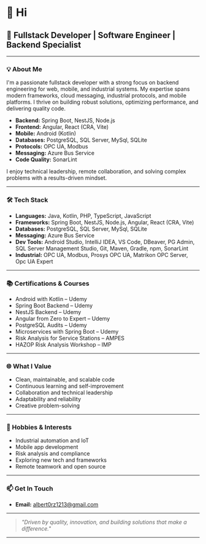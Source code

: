 # 👋 Hi

## 🚀 Fullstack Developer | Software Engineer | Backend Specialist

---

### 💡 About Me

I'm a passionate fullstack developer with a strong focus on backend engineering for web, mobile, and industrial systems. My expertise spans modern frameworks, cloud messaging, industrial protocols, and mobile platforms. I thrive on building robust solutions, optimizing performance, and delivering quality code.

- **Backend:** Spring Boot, NestJS, Node.js
- **Frontend:** Angular, React (CRA, Vite)
- **Mobile:** Android (Kotlin)
- **Databases:** PostgreSQL, SQL Server, MySql, SQLite
- **Protocols:** OPC UA, Modbus
- **Messaging:** Azure Bus Service
- **Code Quality:** SonarLint

I enjoy technical leadership, remote collaboration, and solving complex problems with a results-driven mindset.

---

### 🛠️ Tech Stack

- **Languages:** Java, Kotlin, PHP, TypeScript, JavaScript
- **Frameworks:** Spring Boot, NestJS, Node.js, Angular, React (CRA, Vite)
- **Databases:** PostgreSQL, SQL Server, MySql, SQLite
- **Messaging:** Azure Bus Service
- **Dev Tools:** Android Studio, IntelliJ IDEA, VS Code, DBeaver, PG Admin, SQL Server Management Studio, Git, Maven, Gradle, npm, SonarLint
- **Industrial:** OPC UA, Modbus, Prosys OPC UA, Matrikon OPC Server, Opc UA Expert

---

### 📚 Certifications & Courses

- Android with Kotlin – Udemy
- Spring Boot Backend – Udemy
- NestJS Backend – Udemy
- Angular from Zero to Expert – Udemy
- PostgreSQL Audits – Udemy
- Microservices with Spring Boot – Udemy
- Risk Analysis for Service Stations – AMPES
- HAZOP Risk Analysis Workshop – IMP

---

### 🌐 What I Value

- Clean, maintainable, and scalable code
- Continuous learning and self-improvement
- Collaboration and technical leadership
- Adaptability and reliability
- Creative problem-solving

---

### 🚀 Hobbies & Interests

- Industrial automation and IoT
- Mobile app development
- Risk analysis and compliance
- Exploring new tech and frameworks
- Remote teamwork and open source

---

### 📫 Get In Touch

- **Email:** [albert0rz1213@gmail.com](mailto:albert0rz1213@gmail.com)
<!-- Add more social links if you want! -->

---

> _"Driven by quality, innovation, and building solutions that make a difference."_

---

<!--
**Alness1314/Alness1314** is a ✨ GitHub user repository ✨ profile.
Here you'll find my featured projects, contributions, and more!
-->
